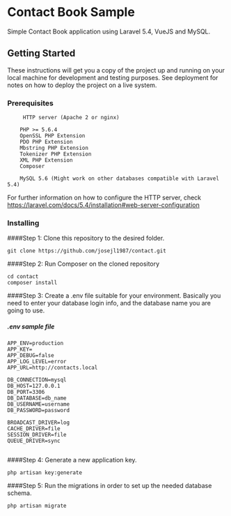 # Contact Book Sample

Simple Contact Book application using Laravel 5.4, VueJS and MySQL.

## Getting Started

These instructions will get you a copy of the project up and running on your local machine for development and testing purposes. See deployment for notes on how to deploy the project on a live system.

### Prerequisites


```      
     HTTP server (Apache 2 or nginx)   
        
    PHP >= 5.6.4
    OpenSSL PHP Extension
    PDO PHP Extension
    Mbstring PHP Extension
    Tokenizer PHP Extension
    XML PHP Extension
    Composer
    
    MySQL 5.6 (Might work on other databases compatible with Laravel 5.4)
```

For further information on how to configure the HTTP server, check 
https://laravel.com/docs/5.4/installation#web-server-configuration


### Installing


####Step 1:
Clone this repository to the desired folder.

```
git clone https://github.com/josejl1987/contact.git
```

####Step 2:
Run Composer on the cloned repository
```
cd contact
composer install

```

####Step 3:
Create a .env file suitable for your environment.
Basically you need to enter your database login info, and the database name you are going to use.

##### .env sample file


```
APP_ENV=production
APP_KEY=
APP_DEBUG=false
APP_LOG_LEVEL=error
APP_URL=http://contacts.local

DB_CONNECTION=mysql
DB_HOST=127.0.0.1
DB_PORT=3306
DB_DATABASE=db_name
DB_USERNAME=username
DB_PASSWORD=password

BROADCAST_DRIVER=log
CACHE_DRIVER=file
SESSION_DRIVER=file
QUEUE_DRIVER=sync


```
####Step 4:
Generate a new application key.
```
php artisan key:generate

```

####Step 5:
Run the migrations in order to set up the needed database schema.
```
php artisan migrate
```





